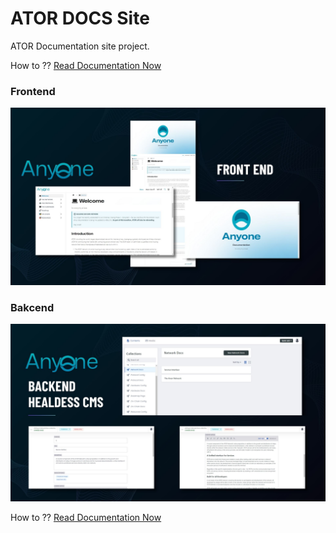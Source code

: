 # ATOR DOCS Site

ATOR Documentation site project.

How to ?? [Read Documentation Now](source/ator-docs-project.pdf)

### Frontend

![Ator Frontend](source/fe.jpg)

### Bakcend

![Ator Frontend](source/be.jpg)

How to ?? [Read Documentation Now](source/ator-docs-project.pdf)
